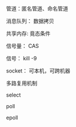 管道：匿名管道、命名管道

消息队列： 数据拷贝

共享内存: 竟态条件

信号量： CAS

信号： kill -9

socket： 可本机，可跨机器





多路复用机制

select

poll

epoll
